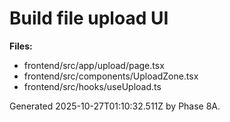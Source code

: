 # Build file upload UI

**Files:**
- frontend/src/app/upload/page.tsx
- frontend/src/components/UploadZone.tsx
- frontend/src/hooks/useUpload.ts

Generated 2025-10-27T01:10:32.511Z by Phase 8A.